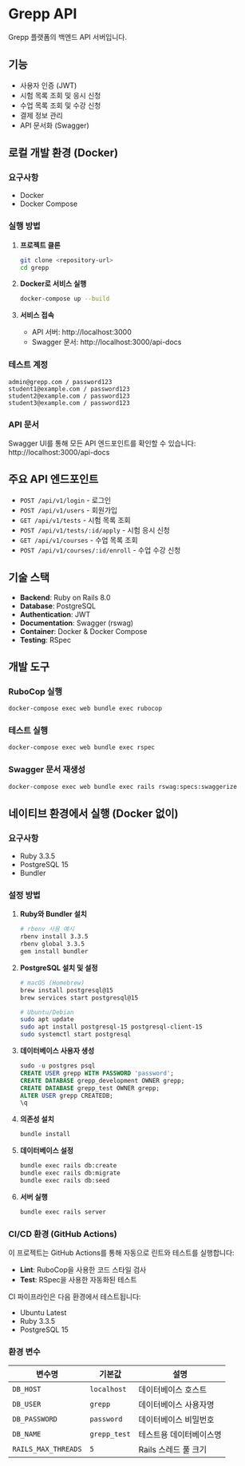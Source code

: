 # Grepp API

Grepp 플랫폼의 백엔드 API 서버입니다.

## 기능

- 사용자 인증 (JWT)
- 시험 목록 조회 및 응시 신청
- 수업 목록 조회 및 수강 신청
- 결제 정보 관리
- API 문서화 (Swagger)

## 로컬 개발 환경 (Docker)

### 요구사항
- Docker
- Docker Compose

### 실행 방법

1. **프로젝트 클론**
   ```bash
   git clone <repository-url>
   cd grepp
   ```

2. **Docker로 서비스 실행**
   ```bash
   docker-compose up --build
   ```

3. **서비스 접속**
   - API 서버: http://localhost:3000
   - Swagger 문서: http://localhost:3000/api-docs

### 테스트 계정

```
admin@grepp.com / password123
student1@example.com / password123
student2@example.com / password123
student3@example.com / password123
```

### API 문서

Swagger UI를 통해 모든 API 엔드포인트를 확인할 수 있습니다:
http://localhost:3000/api-docs

## 주요 API 엔드포인트

- `POST /api/v1/login` - 로그인
- `POST /api/v1/users` - 회원가입
- `GET /api/v1/tests` - 시험 목록 조회
- `POST /api/v1/tests/:id/apply` - 시험 응시 신청
- `GET /api/v1/courses` - 수업 목록 조회
- `POST /api/v1/courses/:id/enroll` - 수업 수강 신청

## 기술 스택

- **Backend**: Ruby on Rails 8.0
- **Database**: PostgreSQL
- **Authentication**: JWT
- **Documentation**: Swagger (rswag)
- **Container**: Docker & Docker Compose
- **Testing**: RSpec

## 개발 도구

### RuboCop 실행
```bash
docker-compose exec web bundle exec rubocop
```

### 테스트 실행
```bash
docker-compose exec web bundle exec rspec
```

### Swagger 문서 재생성
```bash
docker-compose exec web bundle exec rails rswag:specs:swaggerize
```

## 네이티브 환경에서 실행 (Docker 없이)

### 요구사항
- Ruby 3.3.5
- PostgreSQL 15
- Bundler

### 설정 방법

1. **Ruby와 Bundler 설치**
   ```bash
   # rbenv 사용 예시
   rbenv install 3.3.5
   rbenv global 3.3.5
   gem install bundler
   ```

2. **PostgreSQL 설치 및 설정**
   ```bash
   # macOS (Homebrew)
   brew install postgresql@15
   brew services start postgresql@15

   # Ubuntu/Debian
   sudo apt update
   sudo apt install postgresql-15 postgresql-client-15
   sudo systemctl start postgresql
   ```

3. **데이터베이스 사용자 생성**
   ```sql
   sudo -u postgres psql
   CREATE USER grepp WITH PASSWORD 'password';
   CREATE DATABASE grepp_development OWNER grepp;
   CREATE DATABASE grepp_test OWNER grepp;
   ALTER USER grepp CREATEDB;
   \q
   ```

4. **의존성 설치**
   ```bash
   bundle install
   ```

5. **데이터베이스 설정**
   ```bash
   bundle exec rails db:create
   bundle exec rails db:migrate
   bundle exec rails db:seed
   ```

6. **서버 실행**
   ```bash
   bundle exec rails server
   ```

### CI/CD 환경 (GitHub Actions)

이 프로젝트는 GitHub Actions를 통해 자동으로 린트와 테스트를 실행합니다:
- **Lint**: RuboCop을 사용한 코드 스타일 검사
- **Test**: RSpec을 사용한 자동화된 테스트

CI 파이프라인은 다음 환경에서 테스트됩니다:
- Ubuntu Latest
- Ruby 3.3.5
- PostgreSQL 15

### 환경 변수

| 변수명 | 기본값 | 설명 |
|--------|--------|------|
| `DB_HOST` | `localhost` | 데이터베이스 호스트 |
| `DB_USER` | `grepp` | 데이터베이스 사용자명 |
| `DB_PASSWORD` | `password` | 데이터베이스 비밀번호 |
| `DB_NAME` | `grepp_test` | 테스트용 데이터베이스명 |
| `RAILS_MAX_THREADS` | `5` | Rails 스레드 풀 크기 |
